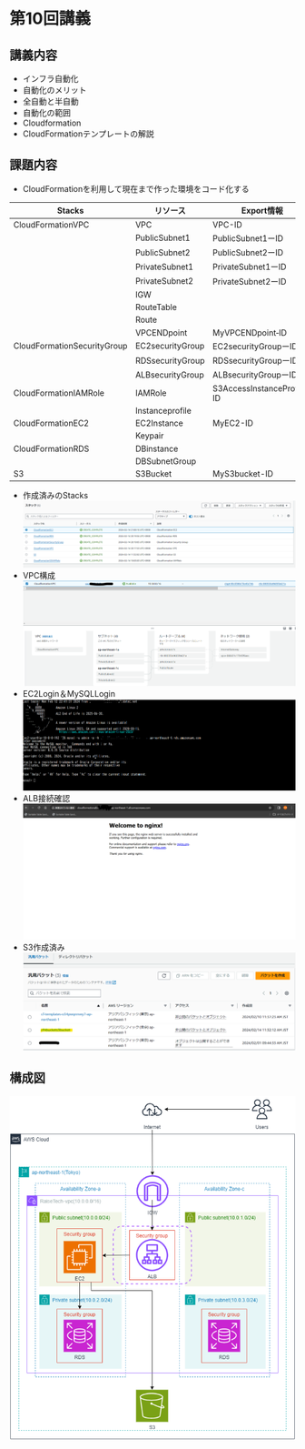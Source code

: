 # 第10回講義  
## 講義内容  
* インフラ自動化  
* 自動化のメリット  
* 全自動と半自動  
* 自動化の範囲  
* Cloudformation  
* CloudFormationテンプレートの解説  
## 課題内容  
* CloudFormationを利用して現在まで作った環境をコード化する  

 | Stacks | リソース | Export情報 |
 | --- | --- | --- |
 | CloudFormationVPC | VPC | VPC-ID |
 | | PublicSubnet1 | PublicSubnet1ーID |
 | | PublicSubnet2 | PublicSubnet2ーID |
 | | PrivateSubnet1 | PrivateSubnet1ーID |
 | | PrivateSubnet2 | PrivateSubnet2ーID |
 | | IGW | |
 | | RouteTable | |
 | | Route | |
 | | VPCENDpoint | MyVPCENDpoint‐ID |
 | CloudFormationSecurityGroup | EC2securityGroup | EC2securityGroupーID |
 | | RDSsecurityGroup | RDSsecurityGroupーID |
 | | ALBsecurityGroup | ALBsecurityGroupーID |
 | CloudFormationIAMRole | IAMRole | S3AccessInstanceProfile-ID |
 | | Instanceprofile | |
 | CloudFormationEC2 | EC2Instance | MyEC2-ID |
 | | Keypair | |
 | CloudFormationRDS | DBinstance | |
 | | DBSubnetGroup | |
 | S3 | S3Bucket | MyS3bucket-ID |
 
* 作成済みのStacks  
 ![Stacks](IMG/stacks.png)  
* VPC構成  
 ![VPC](IMG/CFNVPC.png)  
* EC2Login＆MySQLLogin  
 ![Log](IMG/CFNMySQLlogin.png)  
* ALB接続確認  
 ![Nginx](IMG/CFNNginx.png)  
* S3作成済み  
 ![S3](IMG/CFNS3.png)  
## 構成図  
 ![AWSbuild](IMG/AWS.CFNdrawio.png)  